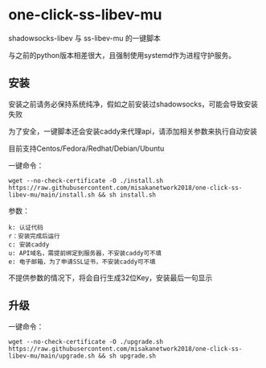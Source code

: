 # one-click-ss-libev-mu
shadowsocks-libev 与 ss-libev-mu 的一键脚本

与之前的python版本相差很大，且强制使用systemd作为进程守护服务。

## 安装

安装之前请务必保持系统纯净，假如之前安装过shadowsocks，可能会导致安装失败

为了安全，一键脚本还会安装caddy来代理api，请添加相关参数来执行自动安装

目前支持Centos/Fedora/Redhat/Debian/Ubuntu

一键命令：
```
wget --no-check-certificate -O ./install.sh https://raw.githubusercontent.com/misakanetwork2018/one-click-ss-libev-mu/main/install.sh && sh install.sh
```

参数：
```
k: 认证代码
r：安装完成后运行
c: 安装caddy
u: API域名，需提前绑定到服务器，不安装caddy可不填
e: 电子邮箱，为了申请SSL证书，不安装caddy可不填
```

不提供参数的情况下，将会自行生成32位Key，安装最后一句显示

## 升级
一键命令：
```
wget --no-check-certificate -O ./upgrade.sh https://raw.githubusercontent.com/misakanetwork2018/one-click-ss-libev-mu/main/upgrade.sh && sh upgrade.sh
```
